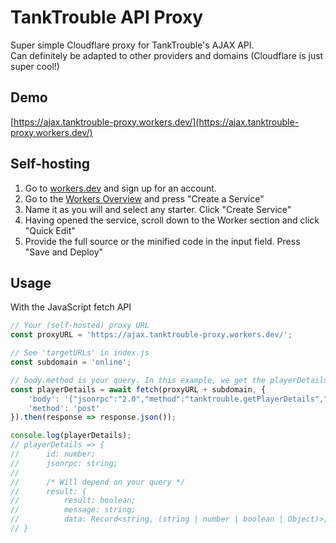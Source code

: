 # TankTrouble API Proxy

Super simple Cloudflare proxy for TankTrouble's AJAX API.  
Can definitely be adapted to other providers and domains (Cloudflare is just super cool!)

## Demo

[https://ajax.tanktrouble-proxy.workers.dev/](https://ajax.tanktrouble-proxy.workers.dev/)

## Self-hosting

1. Go to [workers.dev](https://workers.cloudflare.com/) and sign up for an account.
2. Go to the [Workers Overview](https://dash.cloudflare.com/sign-up/workers) and press "Create a Service"
3. Name it as you will and select any starter. Click "Create Service"
4. Having opened the service, scroll down to the Worker section and click "Quick Edit"
5. Provide the full source or the minified code in the input field. Press "Save and Deploy"

## Usage

With the JavaScript fetch API

```javascript
// Your (self-hosted) proxy URL
const proxyURL = 'https://ajax.tanktrouble-proxy.workers.dev/';

// See 'targetURLs' in index.js
const subdomain = 'online';

// body.method is your query. In this example, we get the playerDetails of '3162693' (the user Commander)
const playerDetails = await fetch(proxyURL + subdomain, {
    'body': '{"jsonrpc":"2.0","method":"tanktrouble.getPlayerDetails","id":1,"params":["3162693"]}',
    'method': 'post'
}).then(response => response.json());

console.log(playerDetails);
// playerDetails => {
//      id: number;
//      jsonrpc: string;
//
//      /* Will depend on your query */
//      result: {
//          result: boolean;
//          message: string;
//          data: Record<string, (string | number | boolean | Object)>;
// }
```
